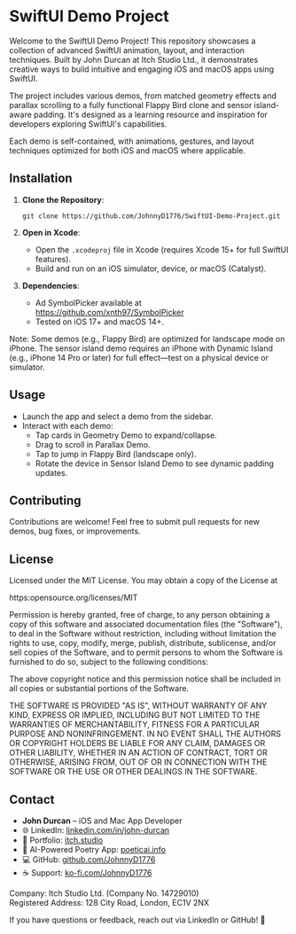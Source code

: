 # SwiftUI Demo Project

Welcome to the SwiftUI Demo Project! This repository showcases a collection of advanced SwiftUI animation, layout, and interaction techniques. Built by John Durcan at Itch Studio Ltd., it demonstrates creative ways to build intuitive and engaging iOS and macOS apps using SwiftUI.

The project includes various demos, from matched geometry effects and parallax scrolling to a fully functional Flappy Bird clone and sensor island-aware padding. It's designed as a learning resource and inspiration for developers exploring SwiftUI's capabilities.

Each demo is self-contained, with animations, gestures, and layout techniques optimized for both iOS and macOS where applicable.

## Installation

1. **Clone the Repository**:
   ```
   git clone https://github.com/JohnnyD1776/SwiftUI-Demo-Project.git
   ```

2. **Open in Xcode**:
   - Open the `.xcodeproj` file in Xcode (requires Xcode 15+ for full SwiftUI features).
   - Build and run on an iOS simulator, device, or macOS (Catalyst).

3. **Dependencies**:
   - Ad SymbolPicker available at https://github.com/xnth97/SymbolPicker
   - Tested on iOS 17+ and macOS 14+.

Note: Some demos (e.g., Flappy Bird) are optimized for landscape mode on iPhone. The sensor island demo requires an iPhone with Dynamic Island (e.g., iPhone 14 Pro or later) for full effect—test on a physical device or simulator.

## Usage

- Launch the app and select a demo from the sidebar.
- Interact with each demo:
  - Tap cards in Geometry Demo to expand/collapse.
  - Drag to scroll in Parallax Demo.
  - Tap to jump in Flappy Bird (landscape only).
  - Rotate the device in Sensor Island Demo to see dynamic padding updates.

## Contributing

Contributions are welcome! Feel free to submit pull requests for new demos, bug fixes, or improvements. 

## License

  Licensed under the MIT License. You may obtain a copy of the License at

  https:opensource.org/licenses/MIT

  Permission is hereby granted, free of charge, to any person obtaining a copy
  of this software and associated documentation files (the "Software"), to deal
  in the Software without restriction, including without limitation the rights
  to use, copy, modify, merge, publish, distribute, sublicense, and/or sell
  copies of the Software, and to permit persons to whom the Software is
  furnished to do so, subject to the following conditions:

  The above copyright notice and this permission notice shall be included in all
  copies or substantial portions of the Software.

  THE SOFTWARE IS PROVIDED "AS IS", WITHOUT WARRANTY OF ANY KIND, EXPRESS OR
  IMPLIED, INCLUDING BUT NOT LIMITED TO THE WARRANTIES OF MERCHANTABILITY,
  FITNESS FOR A PARTICULAR PURPOSE AND NONINFRINGEMENT. IN NO EVENT SHALL THE
  AUTHORS OR COPYRIGHT HOLDERS BE LIABLE FOR ANY CLAIM, DAMAGES OR OTHER
  LIABILITY, WHETHER IN AN ACTION OF CONTRACT, TORT OR OTHERWISE, ARISING FROM,
  OUT OF OR IN CONNECTION WITH THE SOFTWARE OR THE USE OR OTHER DEALINGS IN THE
  SOFTWARE.
  
## Contact

- **John Durcan** – iOS and Mac App Developer
- 🌐 LinkedIn: [linkedin.com/in/john-durcan](http://linkedin.com/in/john-durcan)
- 🌟 Portfolio: [itch.studio](https://itch.studio)
- 📱 AI-Powered Poetry App: [poeticai.info](https://poeticai.info)
- 💻 GitHub: [github.com/JohnnyD1776](https://github.com/JohnnyD1776)
- ☕ Support: [ko-fi.com/JohnnyD1776](https://ko-fi.com/JohnnyD1776)

Company: Itch Studio Ltd. (Company No. 14729010)  
Registered Address: 128 City Road, London, EC1V 2NX  

If you have questions or feedback, reach out via LinkedIn or GitHub! 🚀
